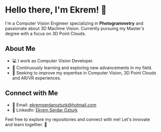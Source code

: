 # Hello there, I'm Ekrem! 👋

I'm a Computer Vision Engineer specializing in **Photogrammetry** and passionate about 3D Machine Vision. Currently pursuing my Master's degree with a focus on 3D Point Clouds.

## About Me

- 💻 I work as Computer Vision Developer.
- 🌱 Continuously learning and exploring new advancements in my field.
- 💞️ Seeking to improve my expertise in Computer Vision, 3D Point Clouds and AR/VR experiences.

## Connect with Me

- 📧 Email: ekremserdarozturk@hotmail.com
- 🔗 LinkedIn: [Ekrem Serdar Ozturk](https://www.linkedin.com/in/ekremserdarozturk/)

Feel free to explore my repositories and connect with me! Let's innovate and learn together. 🚀


<!---
ekrrems/ekrrems is a ✨ special ✨ repository because its `README.md` (this file) appears on your GitHub profile.
You can click the Preview link to take a look at your changes.
--->
